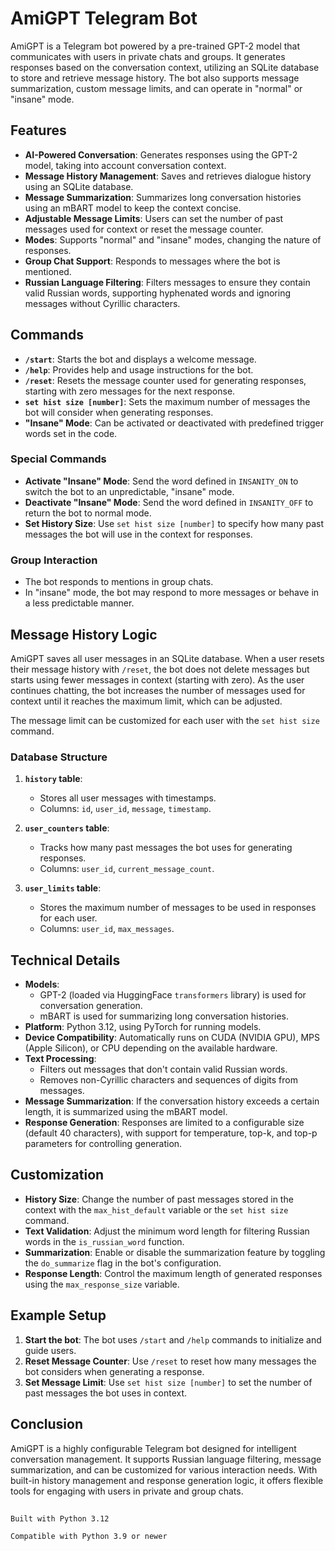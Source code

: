 # AmiGPT Telegram Bot

AmiGPT is a Telegram bot powered by a pre-trained GPT-2 model that communicates with users in private chats and groups. It generates responses based on the conversation context, utilizing an SQLite database to store and retrieve message history. The bot also supports message summarization, custom message limits, and can operate in "normal" or "insane" mode.

## Features

- **AI-Powered Conversation**: Generates responses using the GPT-2 model, taking into account conversation context.
- **Message History Management**: Saves and retrieves dialogue history using an SQLite database.
- **Message Summarization**: Summarizes long conversation histories using an mBART model to keep the context concise.
- **Adjustable Message Limits**: Users can set the number of past messages used for context or reset the message counter.
- **Modes**: Supports "normal" and "insane" modes, changing the nature of responses.
- **Group Chat Support**: Responds to messages where the bot is mentioned.
- **Russian Language Filtering**: Filters messages to ensure they contain valid Russian words, supporting hyphenated words and ignoring messages without Cyrillic characters.

## Commands

- **`/start`**: Starts the bot and displays a welcome message.
- **`/help`**: Provides help and usage instructions for the bot.
- **`/reset`**: Resets the message counter used for generating responses, starting with zero messages for the next response.
- **`set hist size [number]`**: Sets the maximum number of messages the bot will consider when generating responses.
- **"Insane" Mode**: Can be activated or deactivated with predefined trigger words set in the code.

### Special Commands

- **Activate "Insane" Mode**: Send the word defined in `INSANITY_ON` to switch the bot to an unpredictable, "insane" mode.
- **Deactivate "Insane" Mode**: Send the word defined in `INSANITY_OFF` to return the bot to normal mode.
- **Set History Size**: Use `set hist size [number]` to specify how many past messages the bot will use in the context for responses.

### Group Interaction

- The bot responds to mentions in group chats.
- In "insane" mode, the bot may respond to more messages or behave in a less predictable manner.

## Message History Logic

AmiGPT saves all user messages in an SQLite database. When a user resets their message history with `/reset`, the bot does not delete messages but starts using fewer messages in context (starting with zero). As the user continues chatting, the bot increases the number of messages used for context until it reaches the maximum limit, which can be adjusted.

The message limit can be customized for each user with the `set hist size` command.

### Database Structure

1. **`history` table**:
   - Stores all user messages with timestamps.
   - Columns: `id`, `user_id`, `message`, `timestamp`.

2. **`user_counters` table**:
   - Tracks how many past messages the bot uses for generating responses.
   - Columns: `user_id`, `current_message_count`.

3. **`user_limits` table**:
   - Stores the maximum number of messages to be used in responses for each user.
   - Columns: `user_id`, `max_messages`.

## Technical Details

- **Models**:
  - GPT-2 (loaded via HuggingFace `transformers` library) is used for conversation generation.
  - mBART is used for summarizing long conversation histories.
- **Platform**: Python 3.12, using PyTorch for running models.
- **Device Compatibility**: Automatically runs on CUDA (NVIDIA GPU), MPS (Apple Silicon), or CPU depending on the available hardware.
- **Text Processing**:
  - Filters out messages that don't contain valid Russian words.
  - Removes non-Cyrillic characters and sequences of digits from messages.
- **Message Summarization**: If the conversation history exceeds a certain length, it is summarized using the mBART model.
- **Response Generation**: Responses are limited to a configurable size (default 40 characters), with support for temperature, top-k, and top-p parameters for controlling generation.

## Customization

- **History Size**: Change the number of past messages stored in the context with the `max_hist_default` variable or the `set hist size` command.
- **Text Validation**: Adjust the minimum word length for filtering Russian words in the `is_russian_word` function.
- **Summarization**: Enable or disable the summarization feature by toggling the `do_summarize` flag in the bot's configuration.
- **Response Length**: Control the maximum length of generated responses using the `max_response_size` variable.

## Example Setup

1. **Start the bot**: The bot uses `/start` and `/help` commands to initialize and guide users.
2. **Reset Message Counter**: Use `/reset` to reset how many messages the bot considers when generating a response.
3. **Set Message Limit**: Use `set hist size [number]` to set the number of past messages the bot uses in context.

## Conclusion

AmiGPT is a highly configurable Telegram bot designed for intelligent conversation management. It supports Russian language filtering, message summarization, and can be customized for various interaction needs. With built-in history management and response generation logic, it offers flexible tools for engaging with users in private and group chats.

##
`Built with Python 3.12`

`Compatible with Python 3.9 or newer`
